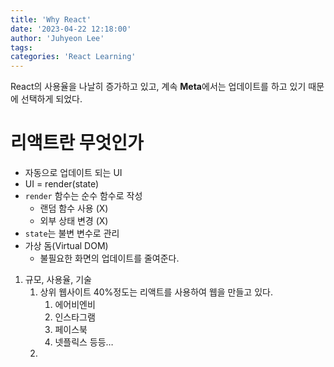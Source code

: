 ```yaml
---
title: 'Why React'
date: '2023-04-22 12:18:00'
author: 'Juhyeon Lee'
tags: 
categories: 'React Learning'
---
```


React의 사용율을 나날히 증가하고 있고, 계속 **Meta**에서는 업데이트를 하고 있기 때문에 선택하게 되었다.


# 리액트란 무엇인가

- 자동으로 업데이트 되는 UI
- UI = render(state)
- `render` 함수는 순수 함수로 작성
	- 랜덤 함수 사용 (X)
	- 외부 상태 변경 (X)
- `state`는 불변 변수로 관리
- 가상 돔(Virtual DOM)
	- 불필요한 화면의 업데이트를 줄여준다.
1. 규모, 사용율, 기술
	1. 상위 웹사이트 40%정도는 리액트를 사용하여 웹을 만들고 있다.
		1. 에어비엔비
		2. 인스타그램
		3. 페이스북
		4. 넷플릭스 등등…
	2. 
